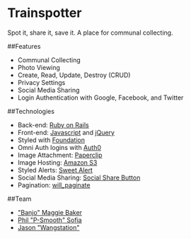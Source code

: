 # Trainspotter
Spot it, share it, save it. A place for communal collecting.

##Features
* Communal Collecting
* Photo Viewing
* Create, Read, Update, Destroy (CRUD)
* Privacy Settings
* Social Media Sharing
* Login Authentication with Google, Facebook, and Twitter

##Technologies
* Back-end: [Ruby on Rails](http://rubyrails.org/)
* Front-end: [Javascript](http://javascript.com/) and [jQuery](http://jquery.com/)
* Styled with [Foundation](http://foundation.zurb.com/)
* Omni Auth logins with [Auth0](http://auth0.com/)
* Image Attachment: [Paperclip](https://github.com/thoughtbot/paperclip)
* Image Hosting: [Amazon S3](https://aws.amazon.com/s3/)
* Styled Alerts: [Sweet Alert](http://t4t5.github.io/sweetalert/)
* Social Media Sharing: [Social Share Button](https://github.com/huacnlee/social-share-button)
* Pagination: [will_paginate](https://github.com/mislav/will_paginate)

##Team
* ["Banjo" Maggie Baker](https://github.com/maggiedbaker)
* [Phil "P-Smooth" Sofia](https://github.com/philsof)
* [Jason "Wangstation"](https://github.com/agentwang007)
